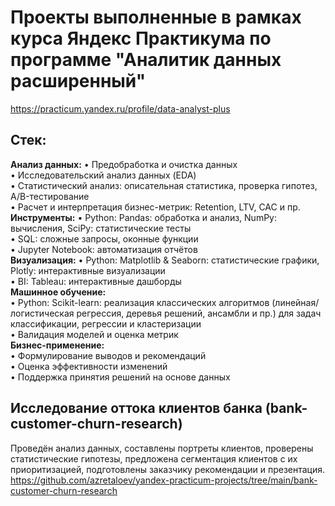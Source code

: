 # Проекты выполненные в рамках курса Яндекс Практикума по программе "Аналитик данных расширенный"
https://practicum.yandex.ru/profile/data-analyst-plus

## Стек:
**Анализ данных:**
• Предобработка и очистка данных  
• Исследовательский анализ данных (EDA)  
• Статистический анализ: описательная статистика, проверка гипотез, A/B-тестирование  
• Расчет и интерпретация бизнес-метрик: Retention, LTV, CAC и пр.  
**Инструменты:**
• Python: Pandas: обработка и анализ, NumPy: вычисления, SciPy: статистические тесты  
• SQL: сложные запросы, оконные функции  
• Jupyter Notebook: автоматизация отчётов  
**Визуализация:**
• Python: Matplotlib & Seaborn: статистические графики, Plotly: интерактивные визуализации  
• BI: Tableau: интерактивные дашборды  
**Машинное обучение:**  
• Python: Scikit-learn: реализация классических алгоритмов (линейная/логистическая регрессия, деревья решений, ансамбли и пр.) для задач классификации, регрессии и кластеризации  
• Валидация моделей и оценка метрик  
**Бизнес-применение:**  
• Формулирование выводов и рекомендаций  
• Оценка эффективности изменений  
• Поддержка принятия решений на основе данных  

## Исследование оттока клиентов банка (bank-customer-churn-research)
Проведён анализ данных, составлены портреты клиентов, проверены статистические гипотезы, предложена сегментация клиентов с их приоритизацией, подготовлены заказчику рекомендации и презентация.
https://github.com/azretaloev/yandex-practicum-projects/tree/main/bank-customer-churn-research